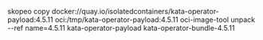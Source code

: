 skopeo copy docker://quay.io/isolatedcontainers/kata-operator-payload:4.5.11 oci:/tmp/kata-operator-payload:4.5.11
oci-image-tool unpack --ref name=4.5.11  kata-operator-payload kata-operator-bundle-4.5.11


